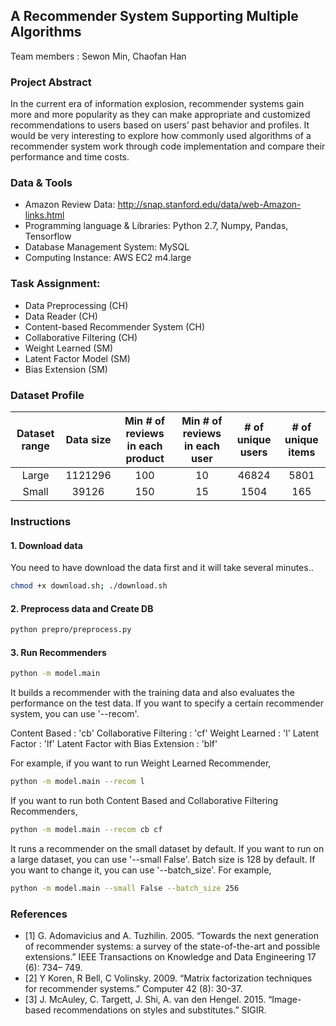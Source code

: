 ## A Recommender System Supporting Multiple Algorithms
 
Team members : Sewon Min, Chaofan Han
 
### Project Abstract
In the current era of information explosion, recommender systems gain more and
more popularity as they can make appropriate and customized recommendations to
users based on users’ past behavior and profiles. It would be very interesting to
explore how commonly used algorithms of a recommender system work through
code implementation and compare their performance and time costs.

### Data & Tools
- Amazon Review Data: http://snap.stanford.edu/data/web-Amazon-links.html
- Programming language & Libraries: Python 2.7, Numpy, Pandas, Tensorflow
- Database Management System: MySQL
- Computing Instance: AWS EC2 m4.large

### Task Assignment:
- Data Preprocessing (CH)
- Data Reader (CH)
- Content-based Recommender System (CH)
- Collaborative Filtering (CH)
- Weight Learned (SM)
- Latent Factor Model (SM)
- Bias Extension (SM)

### Dataset Profile
| Dataset range | Data size | Min # of reviews in each product | Min # of reviews in each user | # of unique users | # of unique items |
| :---: | :---: | :---: | :---: | :---: | :---: |
| Large | 1121296 | 100 | 10 | 46824 | 5801 |
| Small | 39126 | 150 | 15 | 1504 | 165 |



### Instructions

#### 1. Download data
You need to have download the data first and it will take several minutes..

```bash
chmod +x download.sh; ./download.sh 
```

#### 2. Preprocess data and Create DB
```bash
python prepro/preprocess.py
```

#### 3. Run Recommenders
```bash
python -m model.main
```
It builds a recommender with the training data and also evaluates the performance on the test data. If you want to specify a certain recommender system, you can use '--recom'.

Content Based : 'cb'
Collaborative Filtering : 'cf'
Weight Learned : 'l'
Latent Factor : 'lf'
Latent Factor with Bias Extension : 'blf'

For example, if you want to run Weight Learned Recommender,
```bash
python -m model.main --recom l
```
If you want to run both Content Based and Collaborative Filtering Recommenders,
```bash
python -m model.main --recom cb cf
```
It runs a recommender on the small dataset by default. If you want to run on a large dataset, you can use '--small False'. Batch size is 128 by default. If you want to change it, you can use '--batch_size'. For example,
```bash
python -m model.main --small False --batch_size 256
```

### References
- [1] G. Adomavicius and A. Tuzhilin. 2005. “Towards the next generation of recommender systems: a survey of the state-of-the-art and possible extensions.” IEEE Transactions on Knowledge and Data Engineering 17 (6): 734– 749.
- [2] Y Koren, R Bell, C Volinsky. 2009. “Matrix factorization techniques for recommender systems.” Computer 42 (8): 30-37.
- [3] J. McAuley, C. Targett, J. Shi, A. van den Hengel. 2015. “Image-based recommendations on styles and substitutes.” SIGIR.
